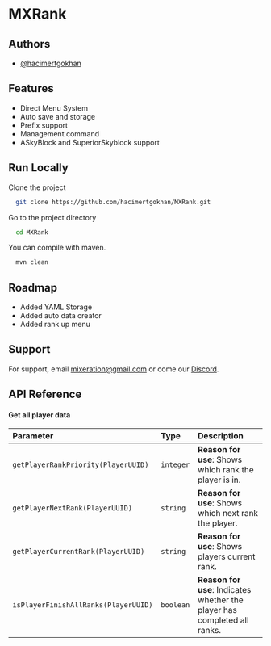 # MXRank


## Authors

- [@hacimertgokhan](https://www.github.com/hacimertgokhan)


## Features

- Direct Menu System
- Auto save and storage
- Prefix support
- Management command
- ASkyBlock and SuperiorSkyblock support


## Run Locally

Clone the project

```bash
  git clone https://github.com/hacimertgokhan/MXRank.git
```

Go to the project directory

```bash
  cd MXRank
```

You can compile with maven.

```bash
  mvn clean
```


## Roadmap

- Added YAML Storage
- Added auto data creator
- Added rank up menu


## Support

For support, email mixeration@gmail.com or come our [Discord](https://discord.gg/SndCjECD9N).


## API Reference
#### Get all player data
| Parameter | Type     | Description                |
| :-------- | :------- | :------------------------- |
| `getPlayerRankPriority(PlayerUUID)` | `integer` | **Reason for use**: Shows which rank the player is in.  |
| `getPlayerNextRank(PlayerUUID)` | `string` | **Reason for use**: Shows which next rank the player.  |
| `getPlayerCurrentRank(PlayerUUID)` | `string` | **Reason for use**: Shows players current rank.  |
| `isPlayerFinishAllRanks(PlayerUUID)` | `boolean` | **Reason for use**: Indicates whether the player has completed all ranks.  |

